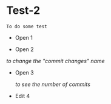 # Test-2
    To do some test 


 - Open 1
 
 
 - Open 2 
  
  *to change the "commit changes" name*


 - Open 3
  
    *to see the number of commits*
    
 - Edit 4 
